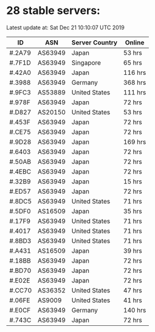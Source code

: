 # 28 stable servers:

Latest update at: Sat Dec 21 10:10:07 UTC 2019

| ID | ASN | Server Country | Online |
| -- | --- | -------------- | ------ |
| #.2A79 | AS63949 | Japan | 53 hrs |
| #.7F1D | AS63949 | Singapore | 65 hrs |
| #.42A0 | AS63949 | Japan | 116 hrs |
| #.3988 | AS63949 | Germany | 368 hrs |
| #.9FC3 | AS53889 | United States | 111 hrs |
| #.978F | AS63949 | Japan | 72 hrs |
| #.D827 | AS20150 | United States | 53 hrs |
| #.453F | AS63949 | Japan | 72 hrs |
| #.CE75 | AS63949 | Japan | 72 hrs |
| #.9D28 | AS63949 | Japan | 169 hrs |
| #.6403 | AS63949 | Japan | 72 hrs |
| #.50AB | AS63949 | Japan | 72 hrs |
| #.4EBC | AS63949 | Japan | 72 hrs |
| #.32B9 | AS63949 | Japan | 15 hrs |
| #.ED57 | AS63949 | Japan | 72 hrs |
| #.8DC5 | AS63949 | United States | 71 hrs |
| #.5DF0 | AS16509 | Japan | 35 hrs |
| #.17F9 | AS63949 | United States | 71 hrs |
| #.4017 | AS63949 | United States | 71 hrs |
| #.8BD3 | AS63949 | United States | 71 hrs |
| #.A431 | AS16509 | Japan | 39 hrs |
| #.18BB | AS63949 | Japan | 72 hrs |
| #.BD70 | AS63949 | Japan | 72 hrs |
| #.E02E | AS63949 | Japan | 72 hrs |
| #.CC70 | AS36352 | United States | 47 hrs |
| #.06FE | AS9009 | United States | 41 hrs |
| #.E0CF | AS63949 | Germany | 140 hrs |
| #.743C | AS63949 | Japan | 72 hrs |

